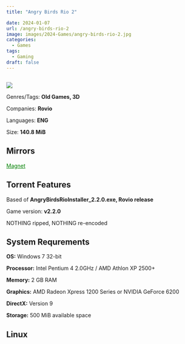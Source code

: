 ```yaml
---
title: "Angry Birds Rio 2"

date: 2024-01-07
url: /angry-birds-rio-2
image: images/2024-Games/angry-birds-rio-2.jpg
categories:
  - Games
tags:
  - Gaming
draft: false
---
```

##
![](/images/2024-Games/angry-birds-rio-2.jpg)

Genres/Tags: **Old Games, 3D**

Companies: **Rovio**

Languages: **ENG**

Size: **140.8 MiB**

## Mirrors
<a href="magnet:?xt=urn:btih:N35V4Y2T54IEOGMGOB2D4VTT5S7ZKHQW&dn=Angry%20Birds%20Rio%202" style="color: green;">Magnet</a>

## Torrent Features
Based of **AngryBirdsRioInstaller_2.2.0.exe, Rovio release**

Game version: **v2.2.0**

NOTHING ripped, NOTHING re-encoded

## System Requrements
**OS:** Windows 7 32-bit

**Processor:** Intel Pentium 4 2.0GHz / AMD Athlon XP 2500+

**Memory:** 2 GB RAM

**Graphics:** AMD Radeon Xpress 1200 Series or NVIDIA GeForce 6200

**DirectX:** Version 9

**Storage:** 500 MiB available space


## Linux
